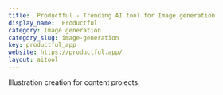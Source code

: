 ```yaml
---
title:  Productful - Trending AI tool for Image generation
display_name:  Productful
category: Image generation
category_slug: image-generation
key: productful_app
website: https://productful.app/
layout: aitool
---
```


Illustration creation for content projects.
